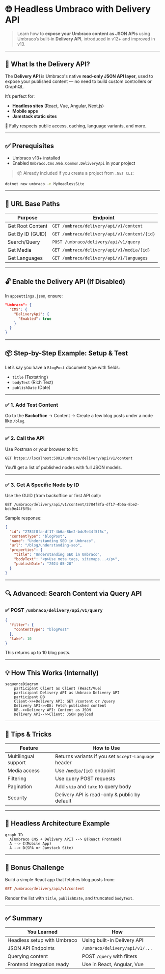 # 🌐 Headless Umbraco with Delivery API

> Learn how to **expose your Umbraco content as JSON APIs** using Umbraco’s built-in **Delivery API**, introduced in v12+ and improved in v13.

---

## 🧠 What Is the Delivery API?

The **Delivery API** is Umbraco's native **read-only JSON API layer**, used to expose your published content — no need to build custom controllers or GraphQL.

It’s perfect for:

- **Headless sites** (React, Vue, Angular, Next.js)
- **Mobile apps**
- **Jamstack static sites**

🔐 Fully respects public access, caching, language variants, and more.

---

## ✅ Prerequisites

- Umbraco v13+ installed
- Enabled `Umbraco.Cms.Web.Common.DeliveryApi` in your project

> 📦 Already included if you create a project from `.NET CLI`:

```bash
dotnet new umbraco -n MyHeadlessSite
```

---

## 🧭 URL Base Paths

| Purpose          | Endpoint                                    |
| ---------------- | ------------------------------------------- |
| Get Root Content | `GET /umbraco/delivery/api/v1/content`      |
| Get By ID (GUID) | `GET /umbraco/delivery/api/v1/content/{id}` |
| Search/Query     | `POST /umbraco/delivery/api/v1/query`       |
| Get Media        | `GET /umbraco/delivery/api/v1/media/{id}`   |
| Get Languages    | `GET /umbraco/delivery/api/v1/languages`    |

---

## 🔓 Enable the Delivery API (If Disabled)

In `appsettings.json`, ensure:

```json
"Umbraco": {
  "CMS": {
    "DeliveryApi": {
      "Enabled": true
    }
  }
}
```

---

## 📦 Step-by-Step Example: Setup & Test

Let’s say you have a `BlogPost` document type with fields:

- `title` (Textstring)
- `bodyText` (Rich Text)
- `publishDate` (Date)

---

### ✅ 1. Add Test Content

Go to the **Backoffice** → Content → Create a few blog posts under a node like `/blog`.

---

### ✅ 2. Call the API

Use Postman or your browser to hit:

```http
GET https://localhost:5001/umbraco/delivery/api/v1/content
```

You’ll get a list of published nodes with full JSON models.

---

### ✅ 3. Get A Specific Node by ID

Use the GUID (from backoffice or first API call):

```http
GET /umbraco/delivery/api/v1/content/2784f8fa-df17-4b6a-8be2-bdc9e44f5f5c
```

Sample response:

```json
{
  "id": "2784f8fa-df17-4b6a-8be2-bdc9e44f5f5c",
  "contentType": "blogPost",
  "name": "Understanding SEO in Umbraco",
  "url": "/blog/understanding-seo",
  "properties": {
    "title": "Understanding SEO in Umbraco",
    "bodyText": "<p>Use meta tags, sitemaps...</p>",
    "publishDate": "2024-05-20"
  }
}
```

---

## 🔍 Advanced: Search Content via Query API

### ✅ POST `/umbraco/delivery/api/v1/query`

```json
{
  "filter": {
    "contentType": "blogPost"
  },
  "take": 10
}
```

This returns up to 10 blog posts.

---

## 💡 How This Works (Internally)

```mermaid
sequenceDiagram
    participant Client as Client (React/Vue)
    participant Delivery API as Umbraco Delivery API
    participant DB
    Client->>+Delivery API: GET /content or /query
    Delivery API->>DB: Fetch published content
    DB-->>Delivery API: Content as JSON
    Delivery API-->>Client: JSON payload
```

---

## 🧰 Tips & Tricks

| Feature              | How to Use                                           |
| -------------------- | ---------------------------------------------------- |
| Multilingual support | Returns variants if you set `Accept-Language` header |
| Media access         | Use `/media/{id}` endpoint                           |
| Filtering            | Use query POST requests                              |
| Pagination           | Add `skip` and `take` to query body                  |
| Security             | Delivery API is read-only & public by default        |

---

## 🧱 Headless Architecture Example

```mermaid
graph TD
  A[Umbraco CMS + Delivery API] --> B(React Frontend)
  A --> C(Mobile App)
  A --> D(SPA or Jamstack Site)
```

---

## 🚀 Bonus Challenge

Build a simple React app that fetches blog posts from:

```ini
GET /umbraco/delivery/api/v1/content
```

Render the list with `title`, `publishDate`, and truncated `bodyText`.

---

## ✅ Summary

| You Learned                 | How                            |
| --------------------------- | ------------------------------ |
| Headless setup with Umbraco | Using built-in Delivery API    |
| JSON API Endpoints          | `/umbraco/delivery/api/v1/...` |
| Querying content            | POST `/query` with filters     |
| Frontend integration ready  | Use in React, Angular, Vue     |
